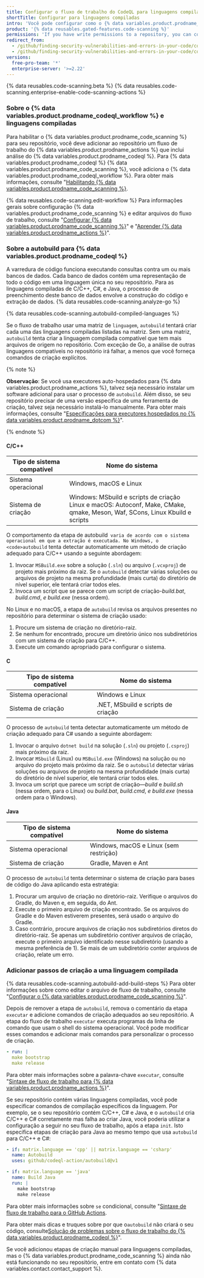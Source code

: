 ```yaml
---
title: Configurar o fluxo de trabalho do CodeQL para linguagens compiladas
shortTitle: Configurar para linguagens compiladas
intro: 'Você pode configurar como o {% data variables.product.prodname_dotcom %} usa o {% data variables.product.prodname_codeql_workflow %} para varrer o código escrito em linguagens compiladas para obter vulnerabilidades e erros.'
product: '{% data reusables.gated-features.code-scanning %}'
permissions: 'If you have write permissions to a repository, you can configure {% data variables.product.prodname_code_scanning %} for that repository.'
redirect_from:
  - /github/finding-security-vulnerabilities-and-errors-in-your-code/configuring-code-scanning-for-compiled-languages
  - /github/finding-security-vulnerabilities-and-errors-in-your-code/configuring-the-codeql-action-for-compiled-languages
versions:
  free-pro-team: '*'
  enterprise-server: '>=2.22'
---
```


{% data reusables.code-scanning.beta %}
{% data reusables.code-scanning.enterprise-enable-code-scanning-actions %}

### Sobre o {% data variables.product.prodname_codeql_workflow %} e linguagens compiladas

Para habilitar o {% data variables.product.prodname_code_scanning %} para seu repositório, você deve adicionar ao repositório um fluxo de trabalho do {% data variables.product.prodname_actions %} que inclui análise do {% data variables.product.prodname_codeql %}. Para {% data variables.product.prodname_codeql %} {% data variables.product.prodname_code_scanning %}, você adiciona o {% data variables.product.prodname_codeql_workflow %}. Para obter mais informações, consulte "[Habilitando {% data variables.product.prodname_code_scanning %}](/github/finding-security-vulnerabilities-and-errors-in-your-code/enabling-code-scanning).

{% data reusables.code-scanning.edit-workflow %}
Para informações gerais sobre configuração
{% data variables.product.prodname_code_scanning %} e editar arquivos do fluxo de trabalho, consulte "[Configurar {% data variables.product.prodname_code_scanning %}](/github/finding-security-vulnerabilities-and-errors-in-your-code/configuring-code-scanning)" e "[Aprender {% data variables.product.prodname_actions %}](/actions/learn-github-actions)".

### Sobre a autobuild para {% data variables.product.prodname_codeql %}

A varredura de código funciona executando consultas contra um ou mais bancos de dados. Cada banco de dados contém uma representação de todo o código em uma linguagem única no seu repositório. Para as linguagens compiladas de C/C++, C#, e Java, o processo de preenchimento deste banco de dados envolve a construção do código e extração de dados. {% data reusables.code-scanning.analyze-go %}

{% data reusables.code-scanning.autobuild-compiled-languages %}

Se o fluxo de trabalho usar uma matriz de `linguagem`, `autobuild` tentará criar cada uma das linguagens compiladas listadas na matriz. Sem uma matriz, `autobuild` tenta criar a linguagem compilada compatível que tem mais arquivos de origem no repositório. Com exceção de Go, a análise de outras linguagens compatíveis no repositório irá falhar, a menos que você forneça comandos de criação explícitos.

{% note %}

**Observação**: Se você usa executores auto-hospedados para {% data variables.product.prodname_actions %}, talvez seja necessário instalar um software adicional para usar o processo de `autobuild`. Além disso, se seu repositório precisar de uma versão específica de uma ferramenta de criação, talvez seja necessário instalá-lo manualmente. Para obter mais informações, consulte "[Especificações para executores hospedados no {% data variables.product.prodname_dotcom %}](/actions/reference/specifications-for-github-hosted-runners/#supported-software)".

{% endnote %}

#### C/C++

| Tipo de sistema compatível | Nome do sistema                                                                                                                        |
| -------------------------- | -------------------------------------------------------------------------------------------------------------------------------------- |
| Sistema operacional        | Windows, macOS e Linux                                                                                                                 |
| Sistema de criação         | Windows: MSbuild e scripts de criação<br/>Linux e macOS: Autoconf, Make, CMake, qmake, Meson, Waf, SCons, Linux Kbuild e scripts |

O comportamento da etapa de </code>autobuild` varia de acordo com o sistema operacional em que a extração é executada. No Windows, o <code>autobuild` tenta detectar automaticamente um método de criação adequado para C/C++ usando a seguinte abordagem:

1. Invocar `MSBuild.exe` sobre a solução (`.sln`) ou arquivo (`.vcxproj`) de projeto mais próximo da raiz. Se o `autobuild` detectar várias soluções ou arquivos de projeto na mesma profundidade (mais curta) do diretório de nível superior, ele tentará criar todos eles.
2. Invoca um script que se parece com um script de criação-_build.bat_, _build.cmd_, _e build.exe_ (nessa ordem).

No Linux e no macOS, a etapa de `autobuild` revisa os arquivos presentes no repositório para determinar o sistema de criação usado:

1. Procure um sistema de criação no diretório-raiz.
2. Se nenhum for encontrado, procure um diretório único nos subdiretórios com um sistema de criação para C/C++.
3. Execute um comando apropriado para configurar o sistema.

#### C

| Tipo de sistema compatível | Nome do sistema                    |
| -------------------------- | ---------------------------------- |
| Sistema operacional        | Windows e Linux                    |
| Sistema de criação         | .NET, MSbuild e scripts de criação |

O processo de `autobuild` tenta detectar automaticamente um método de criação adequado para C# usando a seguinte abordagem:

1. Invocar o arquivo `dotnet build` na solução (`.sln`) ou projeto (`.csproj`) mais próximo da raiz.
2. Invocar `MSbuild` (Linux) ou `MSBuild.exe` (Windows) na solução ou no arquivo do projeto mais próximo da raiz. Se o `autobuild` detectar várias soluções ou arquivos de projeto na mesma profundidade (mais curta) do diretório de nível superior, ele tentará criar todos eles.
3. Invoca um script que parece um script de criação—_build_ e _build.sh_ (nessa ordem, para o Linux) ou _build.bat_, _build.cmd_, _e build.exe_ (nessa ordem para o Windows).

#### Java

| Tipo de sistema compatível | Nome do sistema                        |
| -------------------------- | -------------------------------------- |
| Sistema operacional        | Windows, macOS e Linux (sem restrição) |
| Sistema de criação         | Gradle, Maven e Ant                    |

O processo de `autobuild` tenta determinar o sistema de criação para bases de código do Java aplicando esta estratégia:

1. Procurar um arquivo de criação no diretório-raiz. Verifique o arquivos do Gradle, do Maven e, em seguida, do Ant.
2. Execute o primeiro arquivo de criação encontrado. Se os arquivos do Gradle e do Maven estiverem presentes, será usado o arquivo do Gradle.
3. Caso contrário, procure arquivos de criação nos subdiretórios diretos do diretório-raiz. Se apenas um subdiretório contiver arquivos de criação, execute o primeiro arquivo identificado nesse subdiretório (usando a mesma preferência de 1). Se mais de um subdiretório conter arquivos de criação, relate um erro.

### Adicionar passos de criação a uma linguagem compilada

{% data reusables.code-scanning.autobuild-add-build-steps %} Para obter informações sobre como editar o arquivo de fluxo de trabalho, consulte "[Configurar o {% data variables.product.prodname_code_scanning %}](/github/finding-security-vulnerabilities-and-errors-in-your-code/configuring-code-scanning#editing-a-code-scanning-workflow)".

Depois de remover a etapa de `autobuild`, remova o comentário da etapa `executar` e adicione comandos de criação adequados ao seu repositório. A etapa do fluxo de trabalho `executar` executa programas da linha de comando que usam o shell do sistema operacional. Você pode modificar esses comandos e adicionar mais comandos para personalizar o processo de criação.

``` yaml
- run: |
  make bootstrap
  make release
```

Para obter mais informações sobre a palavra-chave `executar`, consulte "[Sintaxe de fluxo de trabalho para {% data variables.product.prodname_actions %}](/actions/reference/workflow-syntax-for-github-actions#jobsjob_idstepsrun)".

Se seu repositório contém várias linguagens compiladas, você pode especificar comandos de compilação específicos da linguagem. Por exemplo, se o seu repositório contém C/C++, C# e Java, e o `autobuild` cria C/C++ e C# corretamente mas falha ao criar Java, você poderia utilizar a configuração a seguir no seu fluxo de trabalho, após a etapa `init`. Isto especifica etapas de criação para Java ao mesmo tempo que usa `autobuild` para C/C++ e C#:

```yaml
- if: matrix.language == 'cpp' || matrix.language == 'csharp' 
  name: Autobuild
  uses: github/codeql-action/autobuild@v1

- if: matrix.language == 'java' 
  name: Build Java
  run: |
    make bootstrap
    make release
```

Para obter mais informações sobre `se` condicional, consulte "[Sintaxe de fluxo de trabalho para o GitHub Actions](/actions/reference/workflow-syntax-for-github-actions#jobsjob_idstepsif).

Para obter mais dicas e truques sobre por que o`autobuild` não criará o seu código, consulte[Solução de problemas sobre o fluxo de trabalho do {% data variables.product.prodname_codeql %}](/github/finding-security-vulnerabilities-and-errors-in-your-code/troubleshooting-the-codeql-workflow)".

Se você adicionou etapas de criação manual para linguagens compiladas, mas o {% data variables.product.prodname_code_scanning %} ainda não está funcionando no seu repositório, entre em contato com {% data variables.contact.contact_support %}.
